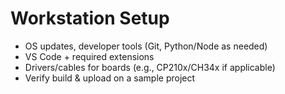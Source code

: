 # Workstation Setup

- OS updates, developer tools (Git, Python/Node as needed)
- VS Code + required extensions
- Drivers/cables for boards (e.g., CP210x/CH34x if applicable)
- Verify build & upload on a sample project

